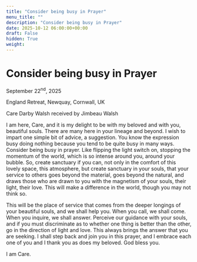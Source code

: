 ```yaml
---
title: "Consider being busy in Prayer"
menu_title: ""
description: "Consider being busy in Prayer"
date: 2025-10-12 06:00:00+00:00
draft: False
hidden: True
weight:
---
```

# Consider being busy in Prayer

September 22<sup>nd</sup>, 2025

England Retreat, Newquay, Cornwall, UK

Care Darby Walsh received by Jimbeau Walsh

I am here, Care, and it is my delight to be with my beloved and with you, beautiful souls. There are many here in your lineage and beyond. I wish to impart one simple bit of advice, a suggestion. You know the expression busy doing nothing because you tend to be quite busy in many ways. Consider being busy in prayer. Like flipping the light switch on, stopping the momentum of the world, which is so intense around you, around your bubble. So, create sanctuary if you can, not only in the comfort of this lovely space, this atmosphere, but create sanctuary in your souls, that your service to others goes beyond the material, goes beyond the natural, and draws those who are drawn to you with the magnetism of your souls, their light, their love. This will make a difference in the world, though you may not think so.

This will be the place of service that comes from the deeper longings of your beautiful souls, and we shall help you. When you call, we shall come. When you inquire, we shall answer. Perceive our guidance with your souls, and if you must discriminate as to whether one thing is better than the other, go in the direction of light and love. This always brings the answer that you are seeking. I shall step back and join you in this prayer, and I embrace each one of you and I thank you as does my beloved. God bless you.

I am Care.
